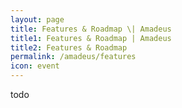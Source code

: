 ```yaml
---
layout: page
title: Features & Roadmap \| Amadeus
title1: Features & Roadmap | Amadeus
title2: Features & Roadmap
permalink: /amadeus/features
icon: event
---
```


todo